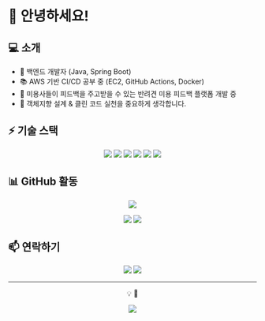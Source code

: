# 👋 안녕하세요!

## 💻 소개
- 🚀 백엔드 개발자 (Java, Spring Boot)
- 📚 AWS 기반 CI/CD 공부 중 (EC2, GitHub Actions, Docker)
- 🐶 미용사들이 피드백을 주고받을 수 있는 반려견 미용 피드백 플랫폼 개발 중
- 🌱 객체지향 설계 & 클린 코드 실천을 중요하게 생각합니다.

## ⚡ 기술 스택
<p align="center">
  <img src="https://img.shields.io/badge/Java-007396?style=flat-square&logo=java&logoColor=white" />
  <img src="https://img.shields.io/badge/Spring%20Boot-6DB33F?style=flat-square&logo=springboot&logoColor=white" />
  <img src="https://img.shields.io/badge/JPA-6DB33F?style=flat-square&logo=spring&logoColor=white" />
  <img src="https://img.shields.io/badge/MySQL-4479A1?style=flat-square&logo=mysql&logoColor=white" />
  <img src="https://img.shields.io/badge/Docker-2496ED?style=flat-square&logo=docker&logoColor=white" />
  <img src="https://img.shields.io/badge/AWS-232F3E?style=flat-square&logo=amazon-aws&logoColor=white" />
</p>

## 📊 GitHub 활동
<p align="center">
  <img src="https://github-readme-streak-stats.herokuapp.com/?user=DuYeong0020&theme=radical" />
</p>
<p align="center">
  <img src="https://github-profile-summary-cards.vercel.app/api/cards/stats?username=DuYeong0020&theme=radical" />
  <img src="https://github-profile-summary-cards.vercel.app/api/cards/repos-per-language?username=DuYeong0020&theme=radical" />
</p>

## 📫 연락하기
<p align="center">
  <a href="mailto:your-email@gmail.com"><img src="https://img.shields.io/badge/Gmail-D14836?style=flat-square&logo=gmail&logoColor=white" /></a>
  <a href="https://duyeong0020.github.io"><img src="https://img.shields.io/badge/Velog-20C997?style=flat-square&logo=velog&logoColor=white" /></a>
</p>

---
<p align="center">💡 <strong>🦦</strong></p>

<p align="center">
  <img src="https://capsule-render.vercel.app/api?type=waving&color=gradient&height=100&section=footer" />
</p>
